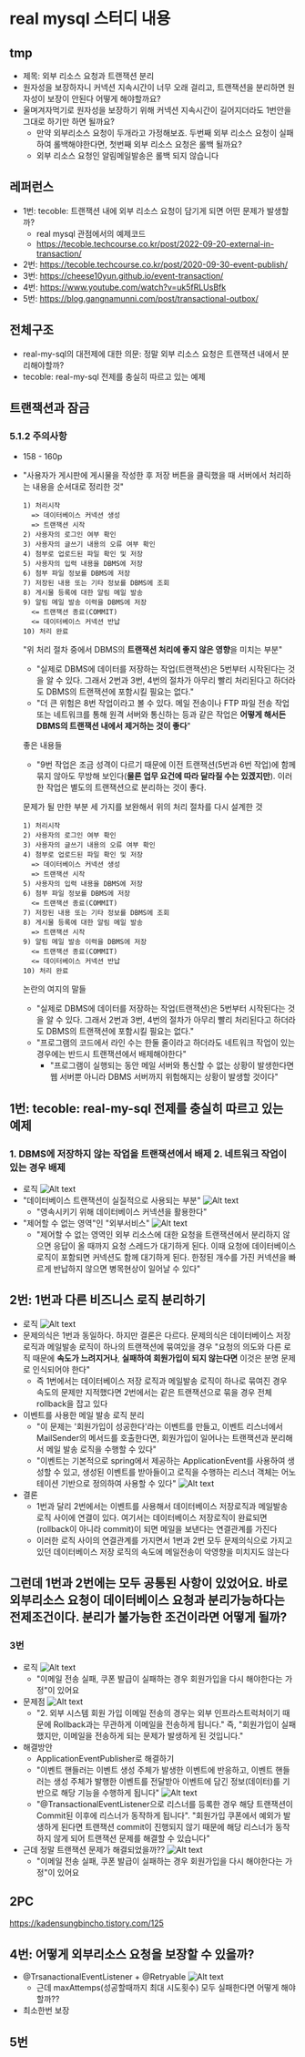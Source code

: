 # real mysql 스터디 내용

## tmp

- 제목: 외부 리소스 요청과 트랜잭션 분리
- 원자성을 보장하자니 커넥션 지속시간이 너무 오래 걸리고,
  트랜잭션을 분리하면 원자성이 보장이 안된다
  어떻게 해야할까요?
- 울며겨자먹기로 원자성을 보장하기 위해 커넥션 지속시간이 길어지더라도 1번안을 그대로 하기만 하면 될까요?
  - 만약 외부리소스 요청이 두개라고 가정해보죠. 두번째 외부 리소스 요청이 실패하여 롤백해야한다면, 첫번째 외부 리소스 요청은 롤백 될까요?
  - 외부 리소스 요청인 알림메일발송은 롤백 되지 않습니다

## 레퍼런스

- 1번: tecoble: 트랜잭션 내에 외부 리소스 요청이 담기게 되면 어떤 문제가 발생할까?
  - real mysql 관점에서의 예제코드
  - <https://tecoble.techcourse.co.kr/post/2022-09-20-external-in-transaction/>
- 2번: https://tecoble.techcourse.co.kr/post/2020-09-30-event-publish/
- 3번: https://cheese10yun.github.io/event-transaction/
- 4번: https://www.youtube.com/watch?v=uk5fRLUsBfk
- 5번: https://blog.gangnamunni.com/post/transactional-outbox/

## 전체구조

- real-my-sql의 대전제에 대한 의문: 정말 외부 리소스 요청은 트랜잭션 내에서 분리해야할까?
- tecoble: real-my-sql 전제를 충실히 따르고 있는 예제

## 트랜잭션과 잠금

### 5.1.2 주의사항

- 158 - 160p
- "사용자가 게시판에 게시물을 작성한 후 저장 버튼을 클릭했을 때 서버에서 처리하는 내용을 순서대로 정리한 것"

  ```text
  1) 처리시작
    => 데이터베이스 커넥션 생성
    => 트랜잭션 시작
  2) 사용자의 로그인 여부 확인
  3) 사용자의 글쓰기 내용의 오류 여부 확인
  4) 첨부로 업로드된 파일 확인 및 저장
  5) 사용자의 입력 내용을 DBMS에 저장
  6) 첨부 파일 정보를 DBMS에 저장
  7) 저장된 내용 또는 기타 정보를 DBMS에 조회
  8) 게시물 등록에 대한 알림 메일 발송
  9) 알림 메일 발송 이력을 DBMS에 저장
    <= 트랜잭션 종료(COMMIT)
    <= 데이터베이스 커넥션 반납
  10) 처리 완료
  ```

  "위 처리 절차 중에서 DBMS의 **트랜잭션 처리에 좋지 않은 영향**을 미치는 부분"

  - "실제로 DBMS에 데이터를 저장하는 작업(트랜잭션)은 5번부터 시작된다는 것을 알 수 있다. 그래서 2번과 3번, 4번의 절차가 아무리 빨리 처리된다고 하더라도 DBMS의 트랜잭션에 포함시킬 필요는 없다."
  - "더 큰 위험은 8번 작업이라고 볼 수 있다. 메일 전송이나 FTP 파일 전송 작업 또는 네트워크를 통해 원격 서버와 통신하는 등과 같은 작업은 **어떻게 해서든 DBMS의 트랜잭션 내에서 제거하는 것이 좋다**"

  좋은 내용들

  - "9번 작업은 조금 성격이 다르기 때문에 이전 트랜잭션(5번과 6번 작업)에 함께 묶지 않아도 무방해 보인다(**물론 업무 요건에 따라 달라질 수는 있겠지만**). 이러한 작업은 별도의 트랜잭션으로 분리하는 것이 좋다.

  문제가 될 만한 부분 세 가지를 보완해서 위의 처리 절차를 다시 설계한 것

  ```text
  1) 처리시작
  2) 사용자의 로그인 여부 확인
  3) 사용자의 글쓰기 내용의 오류 여부 확인
  4) 첨부로 업로드된 파일 확인 및 저장
    => 데이터베이스 커넥션 생성
    => 트랜잭션 시작
  5) 사용자의 입력 내용을 DBMS에 저장
  6) 첨부 파일 정보를 DBMS에 저장
    <= 트랜잭션 종료(COMMIT)
  7) 저장된 내용 또는 기타 정보를 DBMS에 조회
  8) 게시물 등록에 대한 알림 메일 발송
    => 트랜잭션 시작
  9) 알림 메일 발송 이력을 DBMS에 저장
    <= 트랜잭션 종료(COMMIT)
    <= 데이터베이스 커넥션 반납
  10) 처리 완료
  ```

  논란의 여지의 말들

  - "실제로 DBMS에 데이터를 저장하는 작업(트랜잭션)은 5번부터 시작된다는 것을 알 수 있다. 그래서 2번과 3번, 4번의 절차가 아무리 빨리 처리된다고 하더라도 DBMS의 트랜잭션에 포함시킬 필요는 없다."
  - "프로그램의 코드에서 라인 수는 한둘 줄이라고 하더라도 네트워크 작업이 있는 경우에는 반드시 트랜잭션에서 배제해야한다"
    - "프로그램이 실행되는 동안 메일 서버와 통신할 수 없는 상황이 발생한다면 웹 서버뿐 아니라 DBMS 서버까지 위험해지는 상황이 발생할 것이다"

## 1번: tecoble: real-my-sql 전제를 충실히 따르고 있는 예제

### 1. DBMS에 저장하지 않는 작업을 트랜잭션에서 배제 2. 네트워크 작업이 있는 경우 배제

- 로직
  ![Alt text](images/image-3.png)
- "데이터베이스 트랜잭션이 실질적으로 사용되는 부분"
  ![Alt text](images/image-4.png)
  - "영속시키기 위해 데이터베이스 커넥션을 활용한다"
- "제어할 수 없는 영역"인 "외부서비스"
  ![Alt text](images/image-5.png)
  - "제어할 수 없는 영역인 외부 리소스에 대한 요청을 트랜잭션에서 분리하지 않으면 응답이 올 때까지 요청 스레드가 대기하게 된다. 이때 요청에 데이터베이스 로직이 포함되면 커넥션도 함께 대기하게 된다. 한정된 개수를 가진 커넥션을 빠르게 반납하지 않으면 병목현상이 일어날 수 있다"

## 2번: 1번과 다른 비즈니스 로직 분리하기

- 로직
  ![Alt text](images/image-6.png)
- 문제의식은 1번과 동일하다. 하지만 결론은 다르다. 문제의식은 데이터베이스 저장로직과 메일발송 로직이 하나의 트랜잭션에 묶여있을 경우 "요청의 의도와 다른 로직 때문에 **속도가 느려지거나**, **실패하여 회원가입이 되지 않는다면** 이것은 분명 문제로 인식되어야 한다"
  - 즉 1번에서는 데이터베이스 저장 로직과 메일발송 로직이 하나로 묶여진 경우 속도의 문제만 지적했다면 2번에서는 같은 트랜잭션으로 묶을 경우 전체 rollback을 잡고 있다
- 이벤트를 사용한 메일 발송 로직 분리
  - "이 문제는 '회원가입이 성공한다'라는 이벤트를 만들고, 이벤트 리스너에서 MailSender의 메서드를 호출한다면, 회원가입이 일어나는 트랜잭션과 분리해서 메일 발송 로직을 수행할 수 있다"
  - "이벤트는 기본적으로 spring에서 제공하는 ApplicationEvent를 사용하여 생성할 수 있고, 생성된 이벤트를 받아들이고 로직을 수행하는 리스너 객체는 어노테이션 기반으로 정의하여 사용할 수 있다"
    ![Alt text](images/image-7.png)
- 결론
  - 1번과 달리 2번에서는 이벤트를 사용해서 데이터베이스 저장로직과 메일발송 로직 사이에 연결이 있다. 여기서는 데이터베이스 저장로직이 완료되면(rollback이 아니라 commit)이 되면 메일을 보낸다는 연결관계를 가진다
  - 이러한 로직 사이의 연결관계를 가지면서 1번과 2번 모두 문제의식으로 가지고 있던 데이터베이스 저장 로직의 속도에 메일전송이 악영향을 미치지도 않는다

## 그런데 1번과 2번에는 모두 공통된 사항이 있었어요. 바로 외부리소스 요청이 데이터베이스 요청과 분리가능하다는 전제조건이다. 분리가 불가능한 조건이라면 어떻게 될까?

### 3번

- 로직
  ![Alt text](images/image-8.png)
  - "이메일 전송 실패, 쿠폰 발급이 실패하는 경우 회원가입을 다시 해야한다는 가정"이 있어요
- 문제점
  ![Alt text](images/image-9.png)
  - "2. 외부 시스템 회원 가입 이메일 전송의 경우는 외부 인프라스트럭처이기 때문에 Rollback과는 무관하게 이메일을 전송하게 됩니다." 즉, "회원가입이 실패했지만, 이메일을 전송하게 되는 문제가 발생하게 된 것입니다."
- 해결방안
  - ApplicationEventPublisher로 해결하기
  - "이벤트 핸들러는 이벤트 생성 주체가 발생한 이벤트에 반응하고, 이벤트 핸들러는 생성 주체가 발행한 이벤트를 전달받아 이벤트에 담긴 정보(데이터)를 기반으로 해당 기능을 수행하게 됩니다"
    ![Alt text](images/image-10.png)
  - "@TransactionalEventListener으로 리스너를 등록한 경우 해당 트랜잭션이 Commit된 이후에 리스너가 동작하게 됩니다". "회원가입 쿠폰에서 예외가 발생하게 된다면 트랜잭션 commit이 진행되지 않기 때문에 해당 리스너가 동작하지 않게 되어 트랜잭션 문제를 해결할 수 있습니다"
- 근데 정말 트랜잭션 문제가 해결되었을까??
  ![Alt text](images/image-11.png)
  - "이메일 전송 실패, 쿠폰 발급이 실패하는 경우 회원가입을 다시 해야한다는 가정"이 있어요

## 2PC

https://kadensungbincho.tistory.com/125

## 4번: 어떻게 외부리소스 요청을 보장할 수 있을까?

- @TrsanactionalEventListener + @Retryable
  ![Alt text](images/image-12.png)
  - 근데 maxAttemps(성공할때까지 최대 시도횟수) 모두 실패한다면 어떻게 해야할까??
- 최소한번 보장

## 5번
